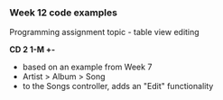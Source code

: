 ### Week 12 code examples

Programming assignment topic - table view editing

**CD 2 1-M +-** 
- based on an example from Week 7
- Artist > Album > Song
- to the Songs controller, adds an "Edit" functionality

